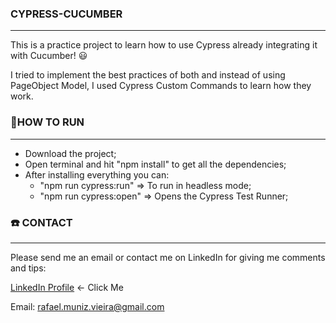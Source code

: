 ### CYPRESS-CUCUMBER

------

This is a practice project to learn how to use Cypress already integrating it with Cucumber! :smiley:

I tried to implement the best practices of both and instead of using PageObject Model, I used Cypress Custom Commands to learn how they work.



### :rocket:HOW TO RUN

------

- Download the project;
- Open terminal and hit "npm install" to get all the dependencies;
- After installing everything you can:
  - "npm run cypress:run" => To run in headless mode;
  - "npm run cypress:open" => Opens the Cypress Test Runner;



### :phone: CONTACT

------

Please send me an email or contact me on LinkedIn for giving me comments and tips:

[LinkedIn Profile](https://www.linkedin.com/in/rafael-muniz-vieira-b4239751/) <- Click Me

Email: rafael.muniz.vieira@gmail.com